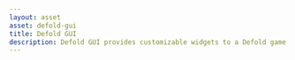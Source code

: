 ```yaml
---
layout: asset
asset: defold-gui
title: Defold GUI
description: Defold GUI provides customizable widgets to a Defold game engine project.
---
```

